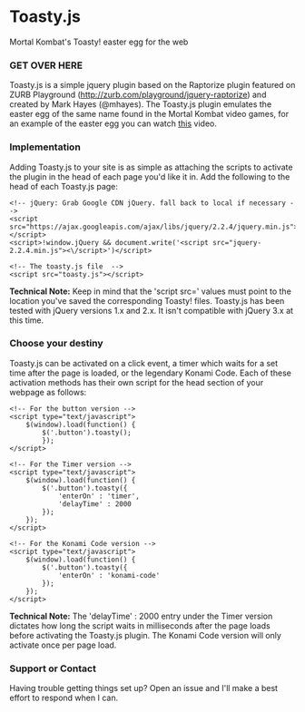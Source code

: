 Toasty.js
=============

Mortal Kombat's Toasty! easter egg for the web

### GET OVER HERE
Toasty.js is a simple jquery plugin based on the Raptorize plugin featured on ZURB Playground (http://zurb.com/playground/jquery-raptorize) and created by Mark Hayes (@mhayes). The Toasty.js plugin emulates the easter egg of the same name found in the Mortal Kombat video games, for an example of the easter egg you can watch <a href="http://www.youtube.com/watch?v=aLaERVA-P6o">this</a> video. 

### Implementation
Adding Toasty.js to your site is as simple as attaching the scripts to activate the plugin in the head of each page you'd like it in. Add the following to the head of each Toasty.js page:

```
<!-- jQuery: Grab Google CDN jQuery. fall back to local if necessary -->
<script src="https://ajax.googleapis.com/ajax/libs/jquery/2.2.4/jquery.min.js"></script>
<script>!window.jQuery && document.write('<script src="jquery-2.2.4.min.js"><\/script>')</script>

<!-- The toasty.js file  -->
<script src="toasty.js"></script>
```

**Technical Note:** Keep in mind that the 'script src=' values must point to the location you've saved the corresponding Toasty! files. Toasty.js has been tested with jQuery versions 1.x and 2.x. It isn't compatible with jQuery 3.x at this time.

### Choose your destiny
Toasty.js can be activated on a click event, a timer which waits for a set time after the page is loaded, or the legendary Konami Code. Each of these activation methods has their own script for the head section of your webpage as follows:

```
<!-- For the button version -->
<script type="text/javascript">
	$(window).load(function() {
		$('.button').toasty();
		});
</script>

<!-- For the Timer version -->
<script type="text/javascript">
	$(window).load(function() {
		$('.button').toasty({
			'enterOn' : 'timer',
			'delayTime' : 2000
		});
	});
</script>
	
<!-- For the Konami Code version -->
<script type="text/javascript">
	$(window).load(function() {
		$('.button').toasty({
			'enterOn' : 'konami-code'
		});
	});
</script>
```

**Technical Note:** The 'delayTime' : 2000 entry under the Timer version dictates how long the script waits in milliseconds after the page loads before activating the Toasty.js plugin. The Konami Code version will only activate once per page load.

### Support or Contact
Having trouble getting things set up? Open an issue and I'll make a best effort to respond when I can.

